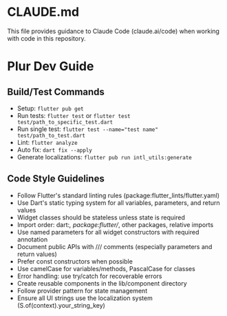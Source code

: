 # CLAUDE.md

This file provides guidance to Claude Code (claude.ai/code) when working with code in this repository.

# Plur Dev Guide

## Build/Test Commands
- Setup: `flutter pub get`
- Run tests: `flutter test` or `flutter test test/path_to_specific_test.dart`
- Run single test: `flutter test --name="test name" test/path_to_test.dart`
- Lint: `flutter analyze`
- Auto fix: `dart fix --apply`
- Generate localizations: `flutter pub run intl_utils:generate`

## Code Style Guidelines
- Follow Flutter's standard linting rules (package:flutter_lints/flutter.yaml)
- Use Dart's static typing system for all variables, parameters, and return values
- Widget classes should be stateless unless state is required
- Import order: dart:*, package:flutter/*, other packages, relative imports
- Use named parameters for all widget constructors with required annotation
- Document public APIs with /// comments (especially parameters and return values)
- Prefer const constructors when possible
- Use camelCase for variables/methods, PascalCase for classes
- Error handling: use try/catch for recoverable errors
- Create reusable components in the lib/component directory
- Follow provider pattern for state management
- Ensure all UI strings use the localization system (S.of(context).your_string_key)